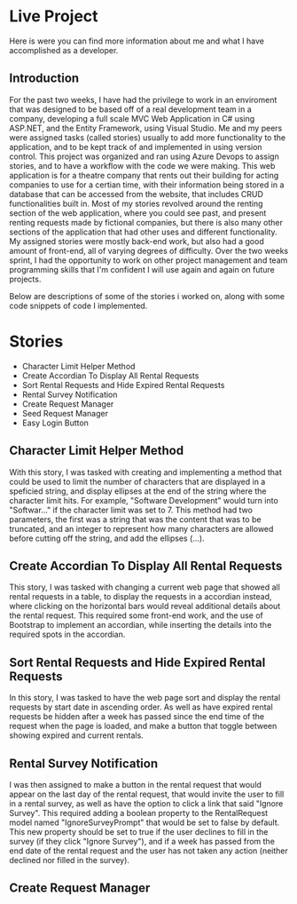# Live Project
Here is were you can find more information about me and what I have accomplished as a developer.
## Introduction
For the past two weeks, I have had the privilege to work in an enviroment that was designed to be based off of a real development team in a company, developing a full scale MVC Web Application in C# using ASP.NET, and the Entity Framework, using Visual Studio. Me and my peers were assigned tasks (called stories) usually to add more functionality to the application, and to be kept track of and implemented in using version control. This project was organized and ran using Azure Devops to assign stories, and to have a workflow with the code we were making. This web application is for a theatre company that rents out their building for acting companies to use for a certian time, with their information being stored in a database that can be accessed from the website, that includes CRUD functionalities built in. Most of my stories revolved around the renting section of the web application, where you could see past, and present renting requests made by fictional companies, but there is also many other sections of the application that had other uses and different functionality. My assigned stories were mostly back-end work, but also had a good amount of front-end, all of varying degrees of difficulty. Over the two weeks sprint, I had the opportunity to work on other project management and team programming skills that I'm confident I will use again and again on future projects.

Below are descriptions of some of the stories i worked on, along with some code snippets of code I implemented. 
# Stories
* Character Limit Helper Method
* Create Accordian To Display All Rental Requests
* Sort Rental Requests and Hide Expired Rental Requests
* Rental Survey Notification
* Create Request Manager
* Seed Request Manager
* Easy Login Button

## Character Limit Helper Method
With this story, I was tasked with creating and implementing a method that could be used to limit the number of characters that are displayed in a speficied string, and display ellipses at the end of the string where the character limit hits. For example, "Software Development" would turn into "Softwar..." if the character limit was set to 7. This method had two parameters, the first was a string that was the content that was to be truncated, and an integer to represent how many characters are allowed before cutting off the string, and add the ellipses (...).


## Create Accordian To Display All Rental Requests
This story, I was tasked with changing a current web page that showed all rental requests in a table, to display the requests in a accordian instead, where clicking on the horizontal bars would reveal additional details about the rental request. This required some front-end work, and the use of Bootstrap to implement an accordian, while inserting the details into the required spots in the accordian.   


## Sort Rental Requests and Hide Expired Rental Requests
In this story, I was tasked to have the web page sort and display the rental requests by start date in ascending order. As well as have expired rental requests be hidden after a week has passed since the end time of the request when the page is loaded, and make a button that toggle between showing expired and current rentals.


## Rental Survey Notification
I was then assigned to make a button in the rental request that would appear on the last day of the rental request, that would invite the user to fill in a rental survey, as well as have the option to click a link that said "Ignore Survey". This required adding a boolean property to the RentalRequest model named "IgnoreSurveyPrompt" that would be set to false by default. This new property should be set to true if the user declines to fill in the survey (if they click "Ignore Survey"), and if a week has passed from the end date of the rental request and the user has not taken any action (neither declined nor filled in the survey).


## Create Request Manager
